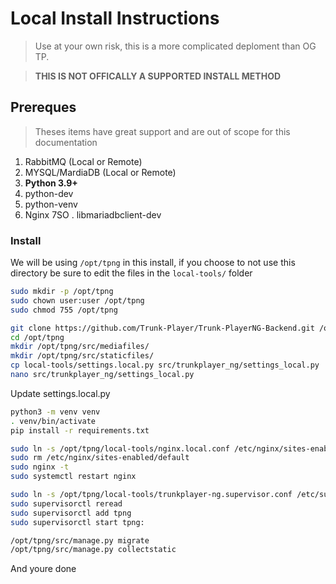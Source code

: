 # Local Install Instructions
> Use at your own risk, this is a more complicated deploment than OG TP. 

> **THIS IS NOT OFFICALLY A SUPPORTED INSTALL METHOD**

## Prereques
> Theses items have great support and are out of scope for this documentation
1. RabbitMQ (Local or Remote)
2. MYSQL/MardiaDB (Local or Remote)
3. **Python 3.9+**
4. python-dev
5. python-venv
6. Nginx
7SO . libmariadbclient-dev

### Install
We will be using `/opt/tpng` in this install, if you choose to not use this directory be sure to edit the files in the `local-tools/` folder

```bash
sudo mkdir -p /opt/tpng
sudo chown user:user /opt/tpng
sudo chmod 755 /opt/tpng
```


```bash
git clone https://github.com/Trunk-Player/Trunk-PlayerNG-Backend.git /opt/tpng
cd /opt/tpng
mkdir /opt/tpng/src/mediafiles/
mkdir /opt/tpng/src/staticfiles/
cp local-tools/settings.local.py src/trunkplayer_ng/settings_local.py
nano src/trunkplayer_ng/settings_local.py
```
Update settings.local.py


```bash
python3 -m venv venv
. venv/bin/activate
pip install -r requirements.txt
```

```bash
sudo ln -s /opt/tpng/local-tools/nginx.local.conf /etc/nginx/sites-enabled/
sudo rm /etc/nginx/sites-enabled/default
sudo nginx -t 
sudo systemctl restart nginx
```

```bash
sudo ln -s /opt/tpng/local-tools/trunkplayer-ng.supervisor.conf /etc/supervisor/conf.d/
sudo supervisorctl reread
sudo supervisorctl add tpng
sudo supervisorctl start tpng:
```

```bash
/opt/tpng/src/manage.py migrate
/opt/tpng/src/manage.py collectstatic
```

And youre done
